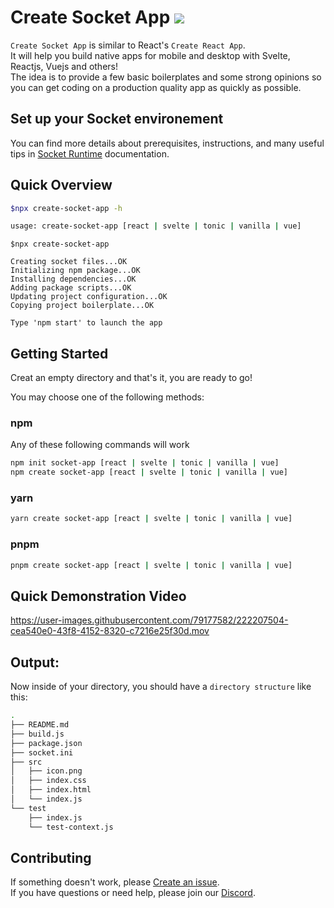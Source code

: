 
# Create Socket App <a href="https://sockets.sh/"><img src="https://img.shields.io/badge/Socket%20Runtime-Website-black?style=flat-square"></a> 
    
`Create Socket App` is similar to React's `Create React App`.  
It will help you build native apps for mobile and desktop with Svelte, Reactjs, Vuejs and others!  
The idea is to provide a few basic boilerplates and some strong opinions so you can get coding on a production quality app as quickly as possible.  

## Set up your Socket environement  

You can find more details about prerequisites, instructions, and many useful tips in [Socket Runtime](https://sockets.sh/) documentation.

## Quick Overview  

```bash
$npx create-socket-app -h

usage: create-socket-app [react | svelte | tonic | vanilla | vue]  

```
```
$npx create-socket-app

Creating socket files...OK
Initializing npm package...OK
Installing dependencies...OK
Adding package scripts...OK
Updating project configuration...OK
Copying project boilerplate...OK

Type 'npm start' to launch the app

```  

## Getting Started 

Creat an empty directory and that's it, you are ready to go!

You may choose one of the following methods: 

### **npm**

Any of these following commands will work
```bash
npm init socket-app [react | svelte | tonic | vanilla | vue]
npm create socket-app [react | svelte | tonic | vanilla | vue]

```
  
### **yarn**
```bash
yarn create socket-app [react | svelte | tonic | vanilla | vue]
```

### **pnpm**
```bash
pnpm create socket-app [react | svelte | tonic | vanilla | vue]
```  

## Quick Demonstration Video



https://user-images.githubusercontent.com/79177582/222207504-cea540e0-43f8-4152-8320-c7216e25f30d.mov


## Output:

Now inside of your directory, you should have a `directory structure` like this:

```bash
.
├── README.md
├── build.js
├── package.json
├── socket.ini
├── src
│   ├── icon.png
│   ├── index.css
│   ├── index.html
│   └── index.js
└── test
    ├── index.js
    └── test-context.js
```

## Contributing 
 
If something doesn't work, please [Create an issue](https://github.com/socketsupply/create-socket-app).  
If you have questions or need help, please join our [Discord](https://discord.com/invite/YPV32gKCsH).
